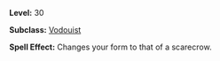 <!-- TITLE: Night Of The Pumpkin -->

**Level:** 30

**Subclass:** [Vodouist](vodouist)

**Spell Effect:**  Changes your form to that of a scarecrow.